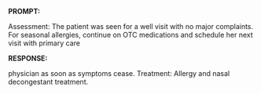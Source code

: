 **PROMPT:**

Assessment: The patient was seen for a well visit with no major complaints. For seasonal allergies, continue on OTC medications and schedule her next visit with primary care

**RESPONSE:**

  physician as soon as symptoms cease.  Treatment: Allergy and nasal decongestant treatment.